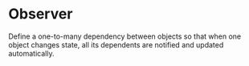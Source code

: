 # Observer

Define a one-to-many dependency between objects so that when one object changes state, all its dependents are notified and updated automatically.